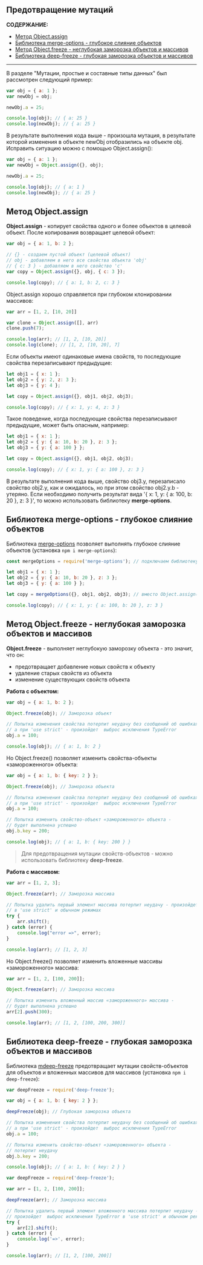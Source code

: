 ## Предотвращение мутаций

**СОДЕРЖАНИЕ:**
- [Метод Object.assign](#1)
- [Библиотека merge-options - глубокое слияние объектов](#2)
- [Метод Object.freeze - неглубокая заморозка объектов и массивов](#3)
- [Библиотека deep-freeze - глубокая заморозка объектов и массивов](#4) 

---

В разделе "Мутации, простые и составные типы данных" был рассмотрен следующий пример:
```js
var obj = { a: 1 };
var newObj = obj;

newObj.a = 25;

console.log(obj); // { a: 25 }
console.log(newObj); // { a: 25 }
```

В результате выполнения кода выше - произошла мутация, в результате которой изменения в объекте newObj отобразились на объекте obj. Исправить ситуацию можно с помощью Object.assign():
```js
var obj = { a: 1 };
var newObj = Object.assign({}, obj);

newObj.a = 25;

console.log(obj); // { a: 1 }
console.log(newObj); // { a: 25 }
```

<a id="1"></a>

## Метод Object.assign

**Object.assign** - копирует свойства одного и более объектов в целевой объект. После копирования возвращает целевой объект:
```js
var obj = { a: 1, b: 2 };

// {} - создаем пустой объект (целевой объект)
// obj - добавляем в него все свойства объекта 'obj'
// { c: 3 } - добавляем в него свойство 'c'
var copy = Object.assign({}, obj, { c: 3 });

console.log(copy); // { a: 1, b: 2, c: 3 }
```

Object.assign хорошо справляется при глубоком клонировании массивов:
```js
var arr = [1, 2, [10, 20]]

var clone = Object.assign([], arr)
clone.push(7);

console.log(arr); // [1, 2, [10, 20]]
console.log(clone); // [1, 2, [10, 20], 7]
```

Если объекты имеют одинаковые имена свойств, то последующие свойства перезаписывают предыдущие:
```js
let obj1 = { x: 1 };
let obj2 = { y: 2, z: 3 };
let obj3 = { y: 4 };

let copy = Object.assign({}, obj1, obj2, obj3);

console.log(copy); // { x: 1, y: 4, z: 3 }
```

Такое поведение, когда последующие свойства перезаписывают предыдущие, может быть опасным, например:
```js
let obj1 = { x: 1 };
let obj2 = { y: { a: 10, b: 20 }, z: 3 };
let obj3 = { y: { a: 100 } };

let copy = Object.assign({}, obj1, obj2, obj3);

console.log(copy); // { x: 1, y: { a: 100 }, z: 3 }
```

В результате выполнения кода выше, свойство obj3.y, перезаписало свойство obj2.y, как и ожидалось, но при этом свойство obj2.y.b - утеряно. Если необходимо получить результат вида '{ x: 1, y: { a: 100, b: 20 }, z: 3 }', то можно использовать библиотеку **merge-options**.

<a id="2"></a>

## Библиотека merge-options - глубокое слияние объектов

Библиотека [merge-options](https://www.npmjs.com/package/merge-options) позволяет выполнять глубокое слияние объектов (установка `npm i merge-options`):
```js
const mergeOptions = require('merge-options'); // подключаем библиотеку

let obj1 = { x: 1 };
let obj2 = { y: { a: 10, b: 20 }, z: 3 };
let obj3 = { y: { a: 100 } };

let copy = mergeOptions({}, obj1, obj2, obj3); // вместо Object.assign() используем mergeOptions()

console.log(copy); // { x: 1, y: { a: 100, b: 20 }, z: 3 }
```

<a id="3"></a>

## Метод Object.freeze - неглубокая заморозка объектов и массивов

**Object.freeze** - выполняет неглубокую заморозку объекта - это значит, что он:
- предотвращает добавление новых свойств к объекту 
- удаление старых свойств из объекта 
- изменение существующих свойств объекта

**Работа с объектом:**
```js
var obj = { a: 1, b: 2 };

Object.freeze(obj); // Заморозка объект

// Попытка изменения свойства потерпит неудачу без сообщений об ошибках,
// а при 'use strict' - произойдет  выброс исключения TypeError
obj.a = 100;

console.log(obj); // { a: 1, b: 2 }
```

Но Object.freeze() позволяет изменить свойства-объекты «замороженного» объекта:
```js
var obj = { a: 1, b: { key: 2 } };

Object.freeze(obj); // Заморозка объекта

// Попытка изменения свойства потерпит неудачу без сообщений об ошибках,
// а при 'use strict' - произойдет  выброс исключения TypeError
obj.a = 100;

// Попытка изменить свойство-объект «замороженного» объекта -
// будет выполнена успешно
obj.b.key = 200;

console.log(obj); // { a: 1, b: { key: 200 } }
```

> Для предотвращения мутации свойств-объектов - можно использовать библиотеку **deep-freeze**.

**Работа с массивом:**
```js
var arr = [1, 2, 3];

Object.freeze(arr); // Заморозка массива

// Попытка удалить первый элемент массива потерпит неудачу - произойдет  выброс исключения TypeError
// в 'use strict' и обычном режимах
try {
	arr.shift(); 
} catch (error) {
	console.log("error =>", error);
}

console.log(arr); // [1, 2, 3]
```

Но Object.freeze() позволяет изменить вложенные массивы «замороженного» массива:
```js
var arr = [1, 2, [100, 200]];

Object.freeze(arr); // Заморозка массива

// Попытка изменить вложенный массив «замороженного» массива -
// будет выполнена успешно
arr[2].push(300);

console.log(arr); // [1, 2, [100, 200, 300]]
```

<a id="4"></a>

## Библиотека deep-freeze - глубокая заморозка объектов и массивов

Библиотека [mdeep-freeze](https://www.npmjs.com/package/deep-freeze) предотвращает мутации свойств-объектов для объектов и вложенных массивов для массивов (установка `npm i deep-freeze`):
```js
var deepFreeze = require('deep-freeze');

var obj = { a: 1, b: { key: 2 } };

deepFreeze(obj); // Глубокая заморозка объекта 

// Попытка изменения свойства потерпит неудачу без сообщений об ошибках,
// а при 'use strict' - произойдет  выброс исключения TypeError
obj.a = 100;

// Попытка изменить свойство-объект «замороженного» объекта -
// потерпит неудачу
obj.b.key = 200;

console.log(obj); // { a: 1, b: { key: 2 } }
```

```js
var deepFreeze = require('deep-freeze');

var arr = [1, 2, [100, 200]];

deepFreeze(arr); // Заморозка массива

// Попытка удалить первый элемент вложенного массива потерпит неудачу - 
// произойдет  выброс исключения TypeError в 'use strict' и обычном режимах
try {
	arr[2].shift();
} catch (error) {
	console.log('=>', error);
}

console.log(arr); // [1, 2, [100, 200]]
```